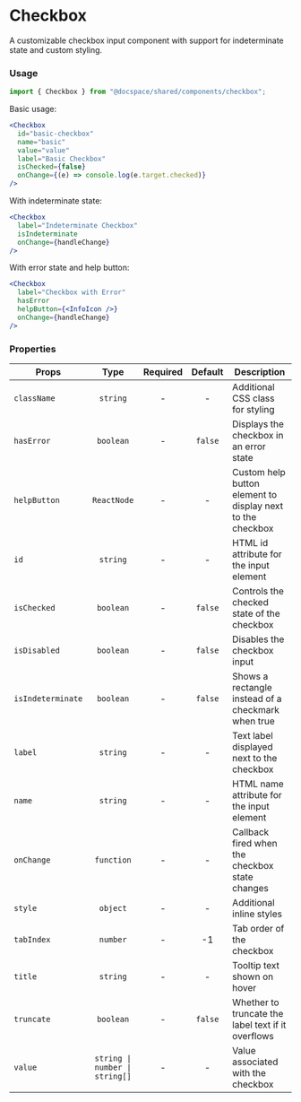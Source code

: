 # Checkbox

A customizable checkbox input component with support for indeterminate state and custom styling.

### Usage

```js
import { Checkbox } from "@docspace/shared/components/checkbox";
```

Basic usage:

```jsx
<Checkbox
  id="basic-checkbox"
  name="basic"
  value="value"
  label="Basic Checkbox"
  isChecked={false}
  onChange={(e) => console.log(e.target.checked)}
/>
```

With indeterminate state:

```jsx
<Checkbox
  label="Indeterminate Checkbox"
  isIndeterminate
  onChange={handleChange}
/>
```

With error state and help button:

```jsx
<Checkbox
  label="Checkbox with Error"
  hasError
  helpButton={<InfoIcon />}
  onChange={handleChange}
/>
```

### Properties

| Props             |              Type              | Required | Default | Description                                                |
| ----------------- | :----------------------------: | :------: | :-----: | ---------------------------------------------------------- |
| `className`       |            `string`            |    -     |    -    | Additional CSS class for styling                           |
| `hasError`        |           `boolean`            |    -     | `false` | Displays the checkbox in an error state                    |
| `helpButton`      |          `ReactNode`           |    -     |    -    | Custom help button element to display next to the checkbox |
| `id`              |            `string`            |    -     |    -    | HTML id attribute for the input element                    |
| `isChecked`       |           `boolean`            |    -     | `false` | Controls the checked state of the checkbox                 |
| `isDisabled`      |           `boolean`            |    -     | `false` | Disables the checkbox input                                |
| `isIndeterminate` |           `boolean`            |    -     | `false` | Shows a rectangle instead of a checkmark when true         |
| `label`           |            `string`            |    -     |    -    | Text label displayed next to the checkbox                  |
| `name`            |            `string`            |    -     |    -    | HTML name attribute for the input element                  |
| `onChange`        |           `function`           |    -     |    -    | Callback fired when the checkbox state changes             |
| `style`           |            `object`            |    -     |    -    | Additional inline styles                                   |
| `tabIndex`        |            `number`            |    -     |   -1    | Tab order of the checkbox                                  |
| `title`           |            `string`            |    -     |    -    | Tooltip text shown on hover                                |
| `truncate`        |           `boolean`            |    -     | `false` | Whether to truncate the label text if it overflows         |
| `value`           | `string \| number \| string[]` |    -     |    -    | Value associated with the checkbox                         |
